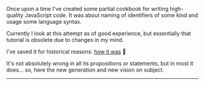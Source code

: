 Once upon a time I've created some partial cookbook for writing high-quality JavaScript code. It was about naming of identifiers of some kind and usage some language syntax.

Currently I look at this attempt as of good experience, but essentially that tutorial is obsolete due to changes in my mind.

I've saved it for historical reasons: [how it was](history.md) :baby_chick:

It's not absolutely wrong in all its propositions or statements, but in most it does... so, here the new generation and new vision on subject.

---


